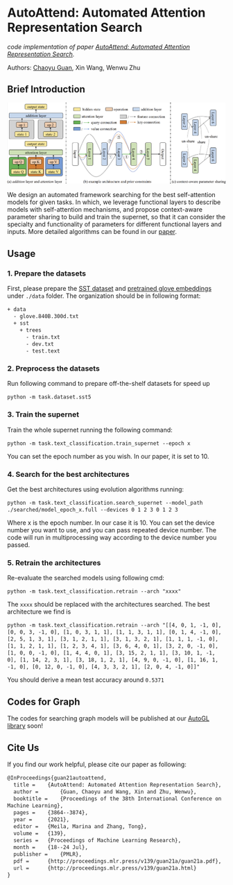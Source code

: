 # AutoAttend: Automated Attention Representation Search

_code implementation of paper [AutoAttend: Automated Attention Representation Search](http://proceedings.mlr.press/v139/guan21a.html)._

Authors: [Chaoyu Guan](https://github.com/Frozenmad), Xin Wang, Wenwu Zhu

## Brief Introduction

<center>

![](./resources/workflow.png)
</center>

We design an automated framework searching for the best self-attention models for given tasks. In which, we leverage functional layers to describe models with self-attention mechanisms, and propose context-aware parameter sharing to build and train the supernet, so that it can consider the specialty and functionality of parameters for different functional layers and inputs. More detailed algorithms can be found in our [paper](http://proceedings.mlr.press/v139/guan21a.html).

## Usage

### 1. Prepare the datasets

First, please prepare the [SST dataset](https://nlp.stanford.edu/sentiment/trainDevTestTrees_PTB.zip) and [pretrained glove embeddings](https://nlp.stanford.edu/data/glove.840B.300d.zip) under `./data` folder. The organization should be in following format:

```
+ data
  - glove.840B.300d.txt
  + sst
    + trees
      - train.txt
      - dev.txt
      - test.text
```

### 2. Preprocess the datasets

Run following command to prepare off-the-shelf datasets for speed up
```
python -m task.dataset.sst5
```

### 3. Train the supernet

Train the whole supernet running the following command:
```
python -m task.text_classification.train_supernet --epoch x
```
You can set the epoch number as you wish. In our paper, it is set to 10.

### 4. Search for the best architectures

Get the best architectures using evolution algorithms running:
```
python -m task.text_classification.search_supernet --model_path ./searched/model_epoch_x.full --devices 0 1 2 3 0 1 2 3
```
Where x is the epoch number. In our case it is 10. You can set the device number you want to use, and you can pass repeated device number. The code will run in multiprocessing way according to the device number you passed.

### 5. Retrain the architectures

Re-evaluate the searched models using following cmd:
```
python -m task.text_classification.retrain --arch "xxxx"
```

The `xxxx` should be replaced with the architectures searched. The best architecture we find is
```
python -m task.text_classification.retrain --arch "[[4, 0, 1, -1, 0], [0, 0, 3, -1, 0], [1, 0, 3, 1, 1], [1, 1, 3, 1, 1], [0, 1, 4, -1, 0], [2, 5, 1, 3, 1], [3, 1, 2, 1, 1], [3, 1, 3, 2, 1], [1, 1, 1, -1, 0], [1, 1, 2, 1, 1], [1, 2, 3, 4, 1], [3, 6, 4, 0, 1], [3, 2, 0, -1, 0], [1, 0, 0, -1, 0], [1, 4, 4, 0, 1], [3, 15, 2, 1, 1], [3, 10, 1, -1, 0], [1, 14, 2, 3, 1], [3, 18, 1, 2, 1], [4, 9, 0, -1, 0], [1, 16, 1, -1, 0], [0, 12, 0, -1, 0], [4, 3, 3, 2, 1], [2, 0, 4, -1, 0]]"
```

You should derive a mean test accuracy around `0.5371`

## Codes for Graph

The codes for searching graph models will be published at our [AutoGL library](https://github.com/THUMNLab/AutoGL) soon!

## Cite Us

If you find our work helpful, please cite our paper as following:

```
@InProceedings{guan21autoattend,
  title = 	 {AutoAttend: Automated Attention Representation Search},
  author =       {Guan, Chaoyu and Wang, Xin and Zhu, Wenwu},
  booktitle = 	 {Proceedings of the 38th International Conference on Machine Learning},
  pages = 	 {3864--3874},
  year = 	 {2021},
  editor = 	 {Meila, Marina and Zhang, Tong},
  volume = 	 {139},
  series = 	 {Proceedings of Machine Learning Research},
  month = 	 {18--24 Jul},
  publisher =    {PMLR},
  pdf = 	 {http://proceedings.mlr.press/v139/guan21a/guan21a.pdf},
  url = 	 {http://proceedings.mlr.press/v139/guan21a.html}
}
```
